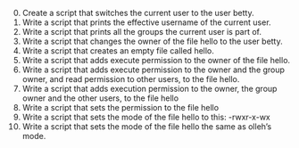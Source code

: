 0. Create a script that switches the current user to the user betty.
1. Write a script that prints the effective username of the current user.
2. Write a script that prints all the groups the current user is part of.
3. Write a script that changes the owner of the file hello to the user betty.
4. Write a script that creates an empty file called hello.
5. Write a script that adds execute permission to the owner of the file hello.
6. Write a script that adds execute permission to the owner and the group owner, and read permission to other users, to the file hello.
7. Write a script that adds execution permission to the owner, the group owner and the other users, to the file hello
8. Write a script that sets the permission to the file hello
9. Write a script that sets the mode of the file hello to this: -rwxr-x-wx
10. Write a script that sets the mode of the file hello the same as olleh’s mode.
